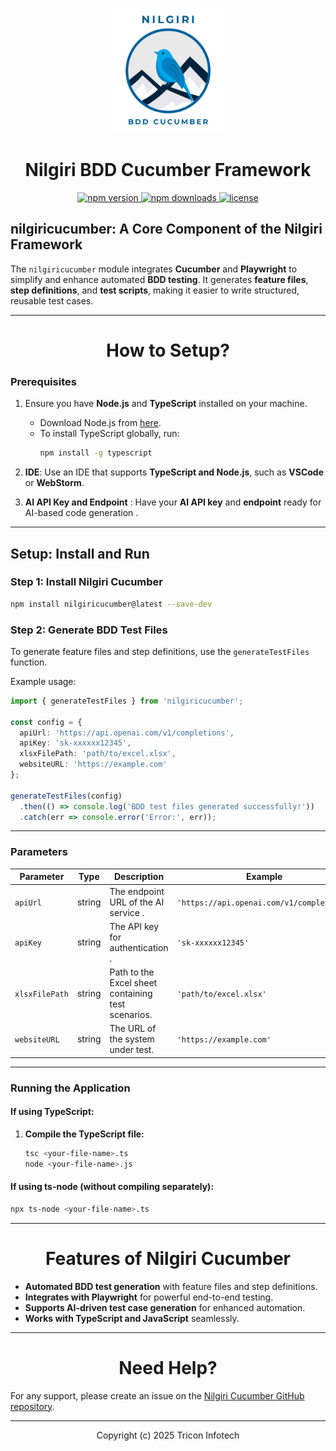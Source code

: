 <p align="center">
  <img src="https://raw.githubusercontent.com/chandana-shekar/n_bddcucumber/main/logo/Nilgiri_cucumber.png" alt="Nilgiri BDD Cucumber Logo" width="200"/>
</p>
<h1 align="center">Nilgiri BDD Cucumber Framework</h1>
<p align="center">
    <a href="https://npmjs.com/package/nilgiricucumber">
        <img src="https://img.shields.io/npm/v/nilgiricucumber.svg" alt="npm version">
    </a>
    <a href="https://npmjs.com/package/nilgiricucumber">
        <img src="https://img.shields.io/npm/dm/nilgiricucumber.svg" alt="npm downloads">
    </a>
    <a href="https://npmjs.com/package/nilgiricucumber">
        <img src="https://img.shields.io/npm/l/nilgiricucumber.svg" alt="license">
    </a>
</p>

## **nilgiricucumber**: A Core Component of the Nilgiri Framework

The `nilgiricucumber` module integrates **Cucumber** and **Playwright** to simplify and enhance automated **BDD testing**. It generates **feature files**, **step definitions**, and **test scripts**, making it easier to write structured, reusable test cases.

---

<h1 align="center">How to Setup?</h1>

### Prerequisites

1. Ensure you have **Node.js** and **TypeScript** installed on your machine.
   - Download Node.js from [here](https://nodejs.org/).
   - To install TypeScript globally, run:
     ```bash
     npm install -g typescript
     ```

2. **IDE**: Use an IDE that supports **TypeScript and Node.js**, such as **VSCode** or **WebStorm**.
3. **AI API Key and Endpoint** : Have your **AI API key** and **endpoint** ready for AI-based code generation .

---

## Setup: Install and Run

### **Step 1: Install Nilgiri Cucumber**
```bash
npm install nilgiricucumber@latest --save-dev
```

### **Step 2: Generate BDD Test Files**
To generate feature files and step definitions, use the `generateTestFiles` function.

Example usage:
```typescript
import { generateTestFiles } from 'nilgiricucumber';

const config = {
  apiUrl: 'https://api.openai.com/v1/completions',
  apiKey: 'sk-xxxxxx12345',
  xlsxFilePath: 'path/to/excel.xlsx',
  websiteURL: 'https://example.com'
};

generateTestFiles(config)
  .then(() => console.log('BDD test files generated successfully!'))
  .catch(err => console.error('Error:', err));
```

---

### Parameters

| Parameter          | Type   | Description                                                   | Example                                     |
|--------------------|--------|---------------------------------------------------------------|---------------------------------------------|
| `apiUrl`          | string | The endpoint URL of the AI service .               | `'https://api.openai.com/v1/completions'`   |
| `apiKey`          | string | The API key for authentication .               | `'sk-xxxxxx12345'`                          |
| `xlsxFilePath`    | string | Path to the Excel sheet containing test scenarios.           | `'path/to/excel.xlsx'`                      |
| `websiteURL`      | string | The URL of the system under test.                           | `'https://example.com'`                     |

---

### **Running the Application**
#### **If using TypeScript:**
1. **Compile the TypeScript file:**
   ```bash
   tsc <your-file-name>.ts
   node <your-file-name>.js
   ```

#### **If using ts-node (without compiling separately):**
```bash
npx ts-node <your-file-name>.ts
```

---

<h1 align="center"> Features of Nilgiri Cucumber</h1>

- **Automated BDD test generation** with feature files and step definitions.
- **Integrates with Playwright** for powerful end-to-end testing.
- **Supports AI-driven test case generation** for enhanced automation.
- **Works with TypeScript and JavaScript** seamlessly.

---
<h1 align="center"> Need Help?</h1>

For any support, please create an issue on the [Nilgiri Cucumber GitHub repository](https://github.com/chandana-shekar/n_bddcucumber/issues).

---

<p align="center">
    Copyright (c) 2025 Tricon Infotech
</p>

